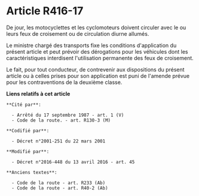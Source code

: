 # Article R416-17

De jour, les motocyclettes et les cyclomoteurs doivent circuler avec le ou leurs feux de croisement ou de circulation diurne
allumés.

Le ministre chargé des transports fixe les conditions d'application du présent article et peut prévoir des dérogations pour
les véhicules dont les caractéristiques interdisent l'utilisation permanente des feux de croisement.

Le fait, pour tout conducteur, de contrevenir aux dispositions du présent article ou à celles prises pour son application est
puni de l'amende prévue pour les contraventions de la deuxième classe.

**Liens relatifs à cet article**

	**Cité par**:

	  - Arrêté du 17 septembre 1987 - art. 1 (V)
	  - Code de la route. - art. R130-3 (M)

	**Codifié par**:

	  - Décret n°2001-251 du 22 mars 2001

	**Modifié par**:

	  - Décret n°2016-448 du 13 avril 2016 - art. 45

	**Anciens textes**:

	  - Code de la route - art. R233 (Ab)
	  - Code de la route - art. R40-2 (Ab)
